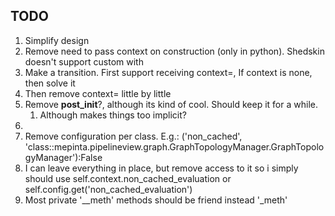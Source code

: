 ## TODO

1. Simplify design
1. Remove need to pass context on construction (only in python). Shedskin doesn't support custom with
  1. Make a transition. First support receiving context=, If context is none, then solve it
  1. Then remove context= little by little
1. Remove __post_init__?, although its kind of cool. Should keep it for a while.
    1. Although makes things too implicit?
1. 
1. Remove configuration per class. E.g.: ('non_cached', 'class::mepinta.pipelineview.graph.GraphTopologyManager.GraphTopologyManager'):False
  1. I can leave everything in place, but remove access to it
    so i simply should use self.context.non_cached_evaluation
    or self.config.get('non_cached_evaluation')
1. Most private '__meth' methods should be friend instead '_meth'
